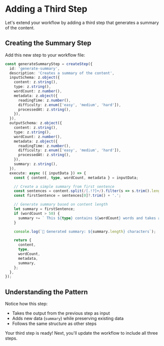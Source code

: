 # Adding a Third Step

Let's extend your workflow by adding a third step that generates a summary of the content.

## Creating the Summary Step

Add this new step to your workflow file:

```typescript
const generateSummaryStep = createStep({
  id: 'generate-summary',
  description: 'Creates a summary of the content',
  inputSchema: z.object({
    content: z.string(),
    type: z.string(),
    wordCount: z.number(),
    metadata: z.object({
      readingTime: z.number(),
      difficulty: z.enum(['easy', 'medium', 'hard']),
      processedAt: z.string(),
    }),
  }),
  outputSchema: z.object({
    content: z.string(),
    type: z.string(),
    wordCount: z.number(),
    metadata: z.object({
      readingTime: z.number(),
      difficulty: z.enum(['easy', 'medium', 'hard']),
      processedAt: z.string(),
    }),
    summary: z.string(),
  }),
  execute: async ({ inputData }) => {
    const { content, type, wordCount, metadata } = inputData;

    // Create a simple summary from first sentence
    const sentences = content.split(/[.!?]+/).filter(s => s.trim().length > 0);
    const firstSentence = sentences[0]?.trim() + '.';

    // Generate summary based on content length
    let summary = firstSentence;
    if (wordCount > 50) {
      summary += ` This ${type} contains ${wordCount} words and takes approximately ${metadata.readingTime} minute(s) to read.`;
    }

    console.log(`📝 Generated summary: ${summary.length} characters`);

    return {
      content,
      type,
      wordCount,
      metadata,
      summary,
    };
  },
});
```

## Understanding the Pattern

Notice how this step:

- Takes the output from the previous step as input
- Adds new data (`summary`) while preserving existing data
- Follows the same structure as other steps

Your third step is ready! Next, you'll update the workflow to include all three steps.
